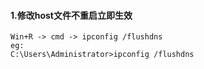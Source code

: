 #### 1.修改host文件不重启立即生效
````shell script
Win+R -> cmd -> ipconfig /flushdns
eg:
C:\Users\Administrator>ipconfig /flushdns
````

